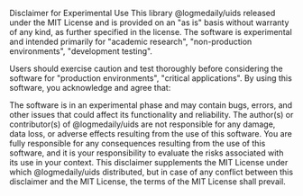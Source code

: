 Disclaimer for Experimental Use
This library @logmedaily/uids  released under the MIT License and is provided on an "as is" basis without warranty of any kind, as further specified in the license. The software is experimental and intended primarily for "academic research", "non-production environments", "development testing".

Users should exercise caution and test thoroughly before considering the software for "production environments", "critical applications". By using this software, you acknowledge and agree that:

The software is in an experimental phase and may contain bugs, errors, and other issues that could affect its functionality and reliability.
The author(s) or contributor(s) of @logmedaily/uids are not responsible for any damage, data loss, or adverse effects resulting from the use of this software.
You are fully responsible for any consequences resulting from the use of this software, and it is your responsibility to evaluate the risks associated with its use in your context.
This disclaimer supplements the MIT License under which @logmedaily/uids distributed, but in case of any conflict between this disclaimer and the MIT License, the terms of the MIT License shall prevail.